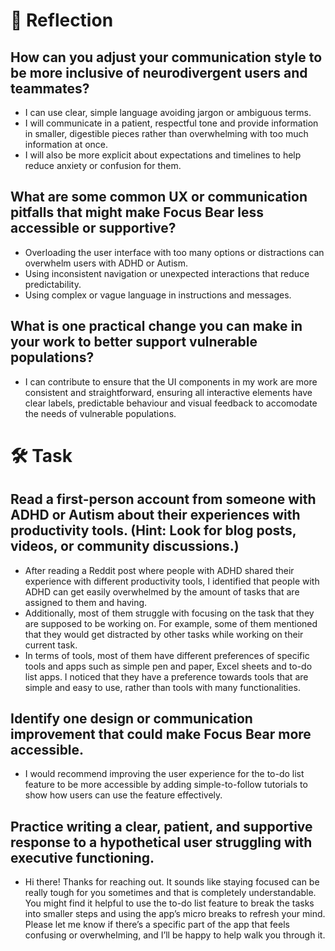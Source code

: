 # 📝 Reflection

## How can you adjust your communication style to be more inclusive of neurodivergent users and teammates?
- I can use clear, simple language avoiding jargon or ambiguous terms.
- I will communicate in a patient, respectful tone and provide information in smaller, digestible pieces rather than overwhelming with too much information at once.
- I will also be more explicit about expectations and timelines to help reduce anxiety or confusion for them.

## What are some common UX or communication pitfalls that might make Focus Bear less accessible or supportive?
- Overloading the user interface with too many options or distractions can overwhelm users with ADHD or Autism.
- Using inconsistent navigation or unexpected interactions that reduce predictability.
- Using complex or vague language in instructions and messages.

## What is one practical change you can make in your work to better support vulnerable populations?
- I can contribute to ensure that the UI components in my work are more consistent and straightforward, ensuring all interactive elements have clear labels, predictable behaviour and visual feedback to accomodate the needs of vulnerable populations.

# 🛠️ Task

## Read a first-person account from someone with ADHD or Autism about their experiences with productivity tools. (Hint: Look for blog posts, videos, or community discussions.)
- After reading a Reddit post where people with ADHD shared their experience with different productivity tools, I identified that people with ADHD can get easily overwhelmed by the amount of tasks that are assigned to them and having.
- Additionally, most of them struggle with focusing on the task that they are supposed to be working on. For example, some of them mentioned that they would get distracted by other tasks while working on their current task.
- In terms of tools, most of them have different preferences of specific tools and apps such as simple pen and paper, Excel sheets and to-do list apps. I noticed that they have a preference towards tools that are simple and easy to use, rather than tools with many functionalities. 

## Identify one design or communication improvement that could make Focus Bear more accessible.
- I would recommend improving the user experience for the to-do list feature to be more accessible by adding simple-to-follow tutorials to show how users can use the feature effectively.

## Practice writing a clear, patient, and supportive response to a hypothetical user struggling with executive functioning.
- Hi there! Thanks for reaching out. It sounds like staying focused can be really tough for you sometimes and that is completely understandable. You might find it helpful to use the to-do list feature to break the tasks into smaller steps and using the app’s micro breaks to refresh your mind. Please let me know if there’s a specific part of the app that feels confusing or overwhelming, and I’ll be happy to help walk you through it.